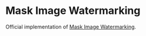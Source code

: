 # Mask Image Watermarking
Official implementation of [Mask Image Watermarking](http://arxiv.org/abs/2504.12739).
